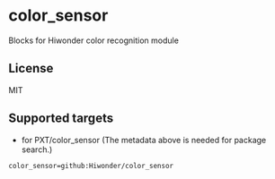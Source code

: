 # color_sensor
 Blocks for Hiwonder color recognition module
## License

MIT

## Supported targets

* for PXT/color_sensor
(The metadata above is needed for package search.)

```package
color_sensor=github:Hiwonder/color_sensor
```